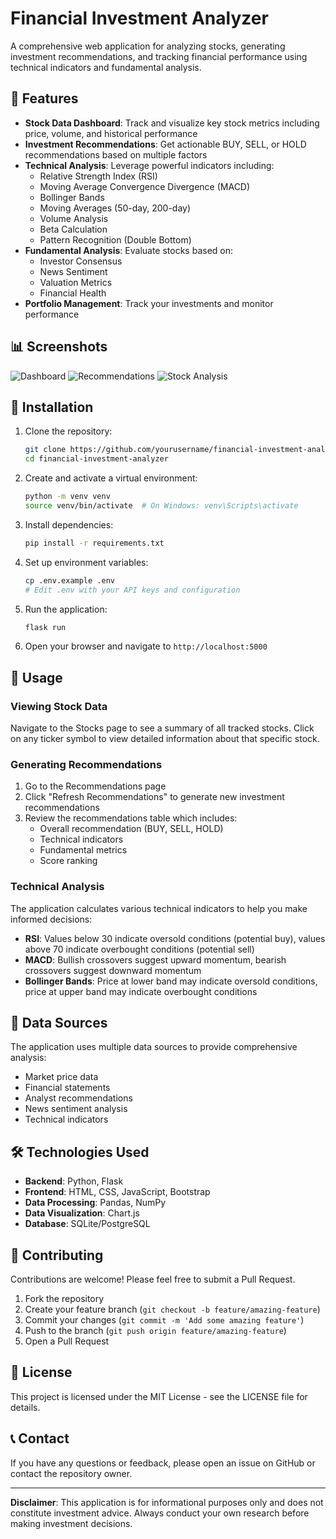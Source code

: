 # Financial Investment Analyzer

A comprehensive web application for analyzing stocks, generating investment recommendations, and tracking financial performance using technical indicators and fundamental analysis.

## 🚀 Features

- **Stock Data Dashboard**: Track and visualize key stock metrics including price, volume, and historical performance
- **Investment Recommendations**: Get actionable BUY, SELL, or HOLD recommendations based on multiple factors
- **Technical Analysis**: Leverage powerful indicators including:
  - Relative Strength Index (RSI)
  - Moving Average Convergence Divergence (MACD)
  - Bollinger Bands
  - Moving Averages (50-day, 200-day)
  - Volume Analysis
  - Beta Calculation
  - Pattern Recognition (Double Bottom)
- **Fundamental Analysis**: Evaluate stocks based on:
  - Investor Consensus
  - News Sentiment
  - Valuation Metrics
  - Financial Health
- **Portfolio Management**: Track your investments and monitor performance

## 📊 Screenshots

![Dashboard](docs/images/dashboard.png)
![Recommendations](docs/images/recommendations.png)
![Stock Analysis](docs/images/stock_analysis.png)

## 🔧 Installation

1. Clone the repository:
   ```bash
   git clone https://github.com/yourusername/financial-investment-analyzer.git
   cd financial-investment-analyzer
   ```

2. Create and activate a virtual environment:
   ```bash
   python -m venv venv
   source venv/bin/activate  # On Windows: venv\Scripts\activate
   ```

3. Install dependencies:
   ```bash
   pip install -r requirements.txt
   ```

4. Set up environment variables:
   ```bash
   cp .env.example .env
   # Edit .env with your API keys and configuration
   ```

5. Run the application:
   ```bash
   flask run
   ```

6. Open your browser and navigate to `http://localhost:5000`

## 📝 Usage

### Viewing Stock Data

Navigate to the Stocks page to see a summary of all tracked stocks. Click on any ticker symbol to view detailed information about that specific stock.

### Generating Recommendations

1. Go to the Recommendations page
2. Click "Refresh Recommendations" to generate new investment recommendations
3. Review the recommendations table which includes:
   - Overall recommendation (BUY, SELL, HOLD)
   - Technical indicators
   - Fundamental metrics
   - Score ranking

### Technical Analysis

The application calculates various technical indicators to help you make informed decisions:

- **RSI**: Values below 30 indicate oversold conditions (potential buy), values above 70 indicate overbought conditions (potential sell)
- **MACD**: Bullish crossovers suggest upward momentum, bearish crossovers suggest downward momentum
- **Bollinger Bands**: Price at lower band may indicate oversold conditions, price at upper band may indicate overbought conditions

## 🔄 Data Sources

The application uses multiple data sources to provide comprehensive analysis:
- Market price data
- Financial statements
- Analyst recommendations
- News sentiment analysis
- Technical indicators

## 🛠️ Technologies Used

- **Backend**: Python, Flask
- **Frontend**: HTML, CSS, JavaScript, Bootstrap
- **Data Processing**: Pandas, NumPy
- **Data Visualization**: Chart.js
- **Database**: SQLite/PostgreSQL

## 🤝 Contributing

Contributions are welcome! Please feel free to submit a Pull Request.

1. Fork the repository
2. Create your feature branch (`git checkout -b feature/amazing-feature`)
3. Commit your changes (`git commit -m 'Add some amazing feature'`)
4. Push to the branch (`git push origin feature/amazing-feature`)
5. Open a Pull Request

## 📄 License

This project is licensed under the MIT License - see the LICENSE file for details.

## 📞 Contact

If you have any questions or feedback, please open an issue on GitHub or contact the repository owner.

---

**Disclaimer**: This application is for informational purposes only and does not constitute investment advice. Always conduct your own research before making investment decisions.